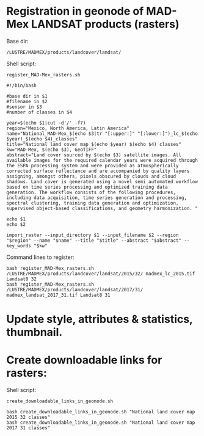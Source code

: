 
# Registration in geonode of MAD-Mex LANDSAT products (rasters)

Base dir:

```
/LUSTRE/MADMEX/products/landcover/landsat/
```

Shell script:

`register_MAD-Mex_rasters.sh`

```
#!/bin/bash

#base dir in $1
#filename in $2
#sensor in $3
#number of classes in $4

year=$(echo $1|cut -d'/' -f7)
region="Mexico, North America, Latin America"
name="National_MAD-Mex_$(echo $3|tr "[:upper:]" "[:lower:]")_lc_$(echo $year)_$(echo $4)_classes"
title="National land cover map $(echo $year) $(echo $4) classes"
kw="MAD-Mex, $(echo $3), GeoTIFF"
abstract="Land cover sourced by $(echo $3) satellite images. All available images for the required calendar years were acquired through the ESPA processing system and were provided as atmospherically corrected surface reflectance and are accompanied by quality layers assigning, amongst others, pixels obscured by clouds and cloud shadows. Land cover is generated using a novel semi automated workflow based on time series processing and optimized training data generation. The workflow consists of the following procedures, including data acquisition, time series generation and processing, spectral clustering, training data generation and optimization, supervised object-based classifications, and geometry harmonization. "

echo $1
echo $2

import_raster --input_directory $1 --input_filename $2 --region "$region" --name "$name" --title "$title" --abstract "$abstract" --key_words "$kw"

```


Command lines to register:

```
bash register_MAD-Mex_rasters.sh /LUSTRE/MADMEX/products/landcover/landsat/2015/32/ madmex_lc_2015.tif Landsat8 32
bash register_MAD-Mex_rasters.sh /LUSTRE/MADMEX/products/landcover/landsat/2017/31/ madmex_landsat_2017_31.tif Landsat8 31
```

# Update style, attributes & statistics, thumbnail.

# Create downloadable links for rasters:

Shell script:

`create_downloadable_links_in_geonode.sh`

```
bash create_downloadable_links_in_geonode.sh "National land cover map 2015 32 classes"
bash create_downloadable_links_in_geonode.sh "National land cover map 2017 31 classes"
```